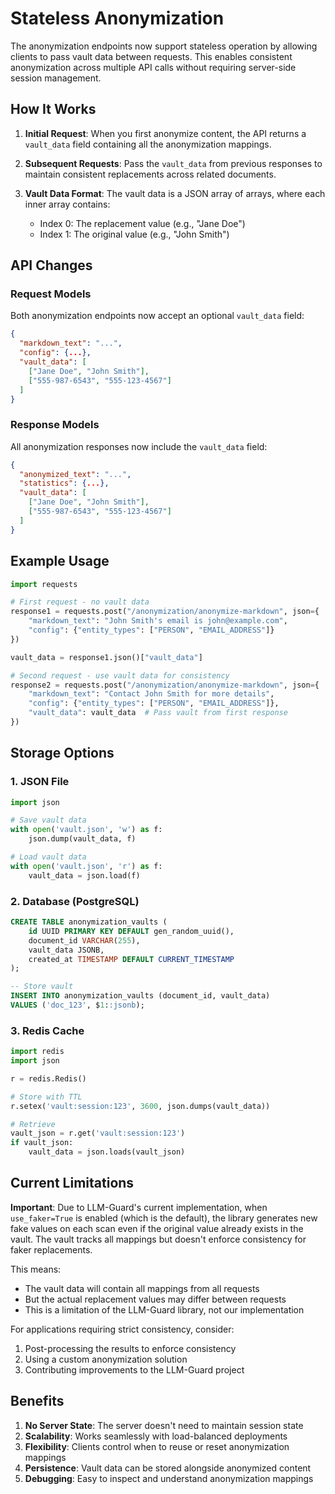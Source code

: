 # Stateless Anonymization

The anonymization endpoints now support stateless operation by allowing clients to pass vault data between requests. This enables consistent anonymization across multiple API calls without requiring server-side session management.

## How It Works

1. **Initial Request**: When you first anonymize content, the API returns a `vault_data` field containing all the anonymization mappings.

2. **Subsequent Requests**: Pass the `vault_data` from previous responses to maintain consistent replacements across related documents.

3. **Vault Data Format**: The vault data is a JSON array of arrays, where each inner array contains:
   - Index 0: The replacement value (e.g., "Jane Doe")
   - Index 1: The original value (e.g., "John Smith")

## API Changes

### Request Models

Both anonymization endpoints now accept an optional `vault_data` field:

```json
{
  "markdown_text": "...",
  "config": {...},
  "vault_data": [
    ["Jane Doe", "John Smith"],
    ["555-987-6543", "555-123-4567"]
  ]
}
```

### Response Models

All anonymization responses now include the `vault_data` field:

```json
{
  "anonymized_text": "...",
  "statistics": {...},
  "vault_data": [
    ["Jane Doe", "John Smith"],
    ["555-987-6543", "555-123-4567"]
  ]
}
```

## Example Usage

```python
import requests

# First request - no vault data
response1 = requests.post("/anonymization/anonymize-markdown", json={
    "markdown_text": "John Smith's email is john@example.com",
    "config": {"entity_types": ["PERSON", "EMAIL_ADDRESS"]}
})

vault_data = response1.json()["vault_data"]

# Second request - use vault data for consistency
response2 = requests.post("/anonymization/anonymize-markdown", json={
    "markdown_text": "Contact John Smith for more details",
    "config": {"entity_types": ["PERSON", "EMAIL_ADDRESS"]},
    "vault_data": vault_data  # Pass vault from first response
})
```

## Storage Options

### 1. JSON File
```python
import json

# Save vault data
with open('vault.json', 'w') as f:
    json.dump(vault_data, f)

# Load vault data
with open('vault.json', 'r') as f:
    vault_data = json.load(f)
```

### 2. Database (PostgreSQL)
```sql
CREATE TABLE anonymization_vaults (
    id UUID PRIMARY KEY DEFAULT gen_random_uuid(),
    document_id VARCHAR(255),
    vault_data JSONB,
    created_at TIMESTAMP DEFAULT CURRENT_TIMESTAMP
);

-- Store vault
INSERT INTO anonymization_vaults (document_id, vault_data)
VALUES ('doc_123', $1::jsonb);
```

### 3. Redis Cache
```python
import redis
import json

r = redis.Redis()

# Store with TTL
r.setex('vault:session:123', 3600, json.dumps(vault_data))

# Retrieve
vault_json = r.get('vault:session:123')
if vault_json:
    vault_data = json.loads(vault_json)
```

## Current Limitations

**Important**: Due to LLM-Guard's current implementation, when `use_faker=True` is enabled (which is the default), the library generates new fake values on each scan even if the original value already exists in the vault. The vault tracks all mappings but doesn't enforce consistency for faker replacements.

This means:
- The vault data will contain all mappings from all requests
- But the actual replacement values may differ between requests
- This is a limitation of the LLM-Guard library, not our implementation

For applications requiring strict consistency, consider:
1. Post-processing the results to enforce consistency
2. Using a custom anonymization solution
3. Contributing improvements to the LLM-Guard project

## Benefits

1. **No Server State**: The server doesn't need to maintain session state
2. **Scalability**: Works seamlessly with load-balanced deployments
3. **Flexibility**: Clients control when to reuse or reset anonymization mappings
4. **Persistence**: Vault data can be stored alongside anonymized content
5. **Debugging**: Easy to inspect and understand anonymization mappings